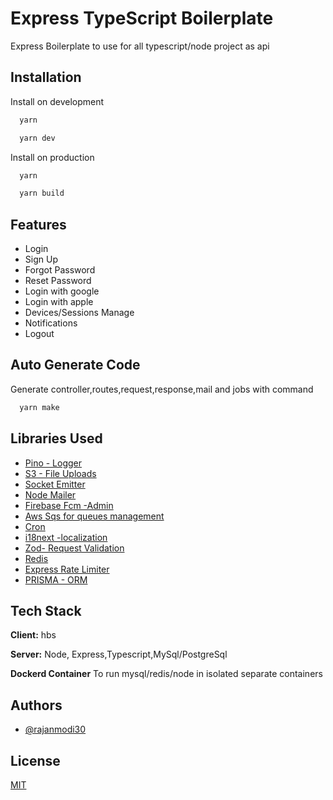 
# Express TypeScript Boilerplate

Express Boilerplate to use for all typescript/node project as api

## Installation

Install on development

```bash
  yarn 

  yarn dev
```

Install on production

```bash
  yarn 

  yarn build
```

## Features

- Login
- Sign Up
- Forgot Password
- Reset Password
- Login with google
- Login with apple
- Devices/Sessions Manage
- Notifications
- Logout

## Auto Generate Code

Generate controller,routes,request,response,mail and jobs with command

```bash
  yarn make 
```

## Libraries Used

- [Pino - Logger](https://www.npmjs.com/package/pino)
- [S3 - File Uploads](https://docs.aws.amazon.com/sdk-for-javascript/v3/developer-guide/getting-started-nodejs.html)
- [Socket Emitter](https://www.npmjs.com/package/socket.io-emitter)
- [Node Mailer](https://www.npmjs.com/package/nodemailer)
- [Firebase Fcm -Admin](https://www.npmjs.com/package/firebase-admin)
- [Aws Sqs for queues management](#)
- [Cron](https://www.npmjs.com/package/cron)
- [i18next -localization](https://www.npmjs.com/package/i18next)
- [Zod- Request Validation](https://github.com/colinhacks/zod)
- [Redis](https://www.npmjs.com/package/redis)
- [Express Rate Limiter](https://www.npmjs.com/package/express-rate-limit)
- [PRISMA - ORM](https://www.npmjs.com/package/prisma)

## Tech Stack

**Client:** hbs

**Server:** Node, Express,Typescript,MySql/PostgreSql

**Dockerd Container** To run mysql/redis/node in isolated separate containers

## Authors

- [@rajanmodi30](https://github.com/rajanmodi30)

## License

[MIT](https://choosealicense.com/licenses/mit/)
